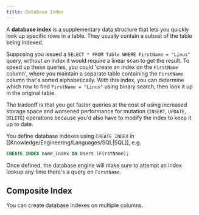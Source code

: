 ```yaml
---
title: Database Index
---
```


A **database index** is a supplementary data structure that lets you quickly look up specific rows in a table. They usually contain a subset of the table being indexed.

Supposing you issued a `SELECT * FROM Table WHERE FirstName = "Linus"` query, without an index it would require a linear scan to get the result. To speed up these queries, you could 'create an index on the `FirstName` column', where you maintain a separate table containing the `FirstName` column that's sorted alphabetically. With this index, you can determine which row to find `FirstName = "Linus"` using binary search, then look it up in the original table.

The tradeoff is that you get faster queries at the cost of using increased storage space and worsened performance for mutation (`INSERT`, `UPDATE`, `DELETE`) operations because you'd also have to modify the index to keep it up to date.

You define database indexes using `CREATE INDEX` in [[Knowledge/Engineering/Languages/SQL|SQL]], e.g.
```sql
CREATE INDEX name_index ON Users (FirstName);
```
Once defined, the database engine will make sure to attempt an index lookup any time there's a query on `FirstName`.

## Composite Index
You can create database indexes on multiple columns.
